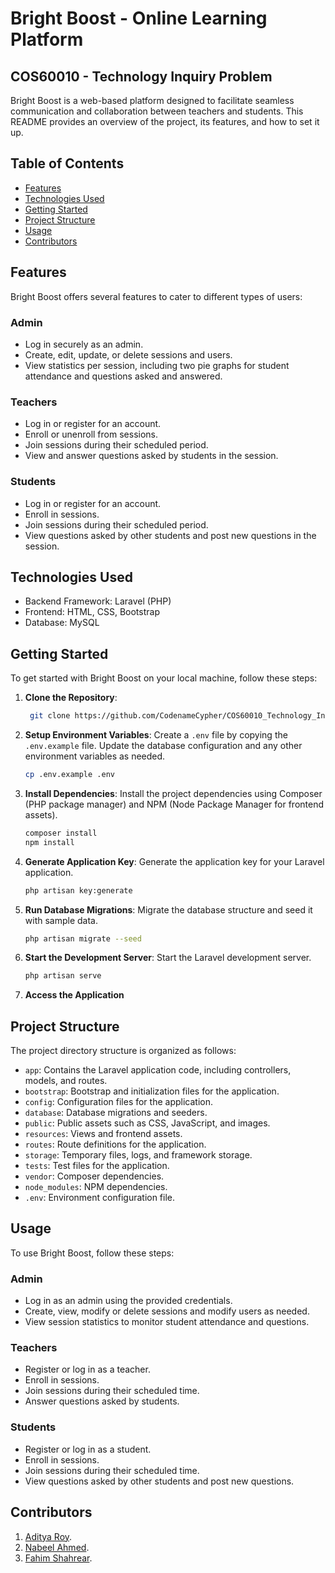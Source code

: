 # Bright Boost - Online Learning Platform
## COS60010 - Technology Inquiry Problem

Bright Boost is a web-based platform designed to facilitate seamless communication and collaboration between teachers and students. This README provides an overview of the project, its features, and how to set it up.

## Table of Contents

- [Features](#features)
- [Technologies Used](#technologies-used)
- [Getting Started](#getting-started)
- [Project Structure](#project-structure)
- [Usage](#usage)
- [Contributors](#contributing)

## Features

Bright Boost offers several features to cater to different types of users:

### Admin

- Log in securely as an admin.
- Create, edit, update, or delete sessions and users.
- View statistics per session, including two pie graphs for student attendance and questions asked and answered.

### Teachers

- Log in or register for an account.
- Enroll or unenroll from sessions.
- Join sessions during their scheduled period.
- View and answer questions asked by students in the session.

### Students

- Log in or register for an account.
- Enroll in sessions.
- Join sessions during their scheduled period.
- View questions asked by other students and post new questions in the session.

## Technologies Used

- Backend Framework: Laravel (PHP)
- Frontend: HTML, CSS, Bootstrap
- Database: MySQL

## Getting Started

To get started with Bright Boost on your local machine, follow these steps:

1. **Clone the Repository**:
   ```bash
    git clone https://github.com/CodenameCypher/COS60010_Technology_Inquiry_Project.git
    ```
    
2. **Setup Environment Variables**:
   Create a `.env` file by copying the `.env.example` file. Update the database configuration and any other environment variables as needed.
   ```bash
   cp .env.example .env
   ```
    
3. **Install Dependencies**:
   Install the project dependencies using Composer (PHP package manager) and NPM (Node Package Manager for frontend assets).
   ```bash
   composer install
   npm install
   ```
   
4. **Generate Application Key**:
   Generate the application key for your Laravel application.
   ```bash
   php artisan key:generate
   ```

5. **Run Database Migrations**:
   Migrate the database structure and seed it with sample data.
   ```bash
   php artisan migrate --seed
   ```

6. **Start the Development Server**:
   Start the Laravel development server.

   ```bash
   php artisan serve
   ```

7. **Access the Application**

## Project Structure

The project directory structure is organized as follows:

- `app`: Contains the Laravel application code, including controllers, models, and routes.
- `bootstrap`: Bootstrap and initialization files for the application.
- `config`: Configuration files for the application.
- `database`: Database migrations and seeders.
- `public`: Public assets such as CSS, JavaScript, and images.
- `resources`: Views and frontend assets.
- `routes`: Route definitions for the application.
- `storage`: Temporary files, logs, and framework storage.
- `tests`: Test files for the application.
- `vendor`: Composer dependencies.
- `node_modules`: NPM dependencies.
- `.env`: Environment configuration file.

## Usage

To use Bright Boost, follow these steps:

### Admin

- Log in as an admin using the provided credentials.
- Create, view, modify or delete sessions and modify users as needed.
- View session statistics to monitor student attendance and questions.

### Teachers

- Register or log in as a teacher.
- Enroll in sessions.
- Join sessions during their scheduled time.
- Answer questions asked by students.

### Students

- Register or log in as a student.
- Enroll in sessions.
- Join sessions during their scheduled time.
- View questions asked by other students and post new questions.

## Contributors

1. [Aditya Roy](https://github.com/CodenameCypher).
2. [Nabeel Ahmed](https://github.com/nabSwin99).
3. [Fahim Shahrear](https://github.com/FahimShahrear).


